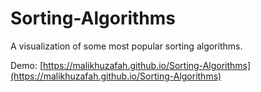 # Sorting-Algorithms

A visualization of some most popular sorting algorithms.

Demo: [https://malikhuzafah.github.io/Sorting-Algorithms](https://malikhuzafah.github.io/Sorting-Algorithms)
